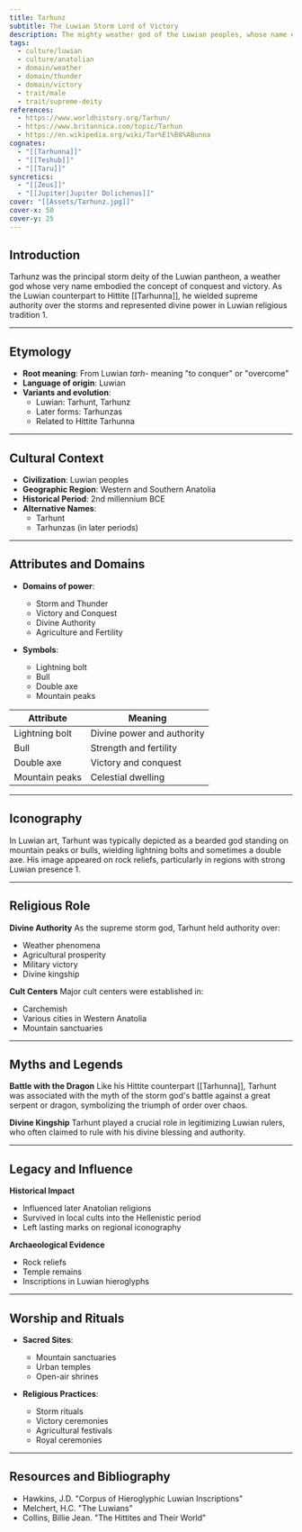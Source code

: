 ```yaml
---
title: Tarhunz
subtitle: The Luwian Storm Lord of Victory
description: The mighty weather god of the Luwian peoples, whose name embodies conquest and celestial power
tags:
  - culture/luwian
  - culture/anatolian
  - domain/weather
  - domain/thunder
  - domain/victory
  - trait/male
  - trait/supreme-deity
references:
  - https://www.worldhistory.org/Tarhun/
  - https://www.britannica.com/topic/Tarhun
  - https://en.wikipedia.org/wiki/Tar%E1%B8%ABunna
cognates:
  - "[[Tarhunna]]"
  - "[[Teshub]]"
  - "[[Taru]]"
syncretics:
  - "[[Zeus]]"
  - "[[Jupiter|Jupiter Dolichenus]]"
cover: "[[Assets/Tarhunz.jpg]]"
cover-x: 50
cover-y: 25
---
```

##  Introduction
Tarhunz was the principal storm deity of the Luwian pantheon, a weather god whose very name embodied the concept of conquest and victory. As the Luwian counterpart to Hittite [[Tarhunna]], he wielded supreme authority over the storms and represented divine power in Luwian religious tradition <mcreference link="https://www.worldhistory.org/Tarhun/" index="1">1</mcreference>.

---

## Etymology

- **Root meaning**: From Luwian *tarh-* meaning "to conquer" or "overcome"
- **Language of origin**: Luwian
- **Variants and evolution**: 
  - Luwian: Tarhunt, Tarhunz
  - Later forms: Tarhunzas
  - Related to Hittite Tarhunna

---

##  Cultural Context

- **Civilization**: Luwian peoples
- **Geographic Region**: Western and Southern Anatolia
- **Historical Period**: 2nd millennium BCE
- **Alternative Names**:
  - Tarhunt
  - Tarhunzas (in later periods)

---

## Attributes and Domains

- **Domains of power**: 
  - Storm and Thunder
  - Victory and Conquest
  - Divine Authority
  - Agriculture and Fertility

- **Symbols**: 
  - Lightning bolt
  - Bull
  - Double axe
  - Mountain peaks

| Attribute | Meaning |
|-----------|----------|
| Lightning bolt | Divine power and authority |
| Bull | Strength and fertility |
| Double axe | Victory and conquest |
| Mountain peaks | Celestial dwelling |

---

## Iconography

In Luwian art, Tarhunt was typically depicted as a bearded god standing on mountain peaks or bulls, wielding lightning bolts and sometimes a double axe. His image appeared on rock reliefs, particularly in regions with strong Luwian presence <mcreference link="https://www.worldhistory.org/Tarhun/" index="1">1</mcreference>.

---

## Religious Role

**Divine Authority**
As the supreme storm god, Tarhunt held authority over:
- Weather phenomena
- Agricultural prosperity
- Military victory
- Divine kingship

**Cult Centers**
Major cult centers were established in:
- Carchemish
- Various cities in Western Anatolia
- Mountain sanctuaries

---

## Myths and Legends

**Battle with the Dragon**
Like his Hittite counterpart [[Tarhunna]], Tarhunt was associated with the myth of the storm god's battle against a great serpent or dragon, symbolizing the triumph of order over chaos.

**Divine Kingship**
Tarhunt played a crucial role in legitimizing Luwian rulers, who often claimed to rule with his divine blessing and authority.

---

## Legacy and Influence

**Historical Impact**
- Influenced later Anatolian religions
- Survived in local cults into the Hellenistic period
- Left lasting marks on regional iconography

**Archaeological Evidence**
- Rock reliefs
- Temple remains
- Inscriptions in Luwian hieroglyphs

---

## Worship and Rituals

- **Sacred Sites**: 
  - Mountain sanctuaries
  - Urban temples
  - Open-air shrines

- **Religious Practices**: 
  - Storm rituals
  - Victory ceremonies
  - Agricultural festivals
  - Royal ceremonies

---

## Resources and Bibliography

- Hawkins, J.D. "Corpus of Hieroglyphic Luwian Inscriptions"
- Melchert, H.C. "The Luwians"
- Collins, Billie Jean. "The Hittites and Their World"
